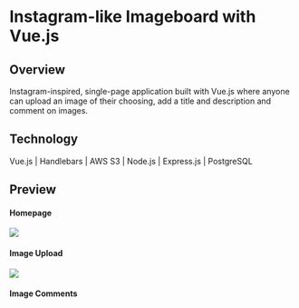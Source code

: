 

# Instagram-like Imageboard with Vue.js

## Overview

Instagram-inspired, single-page application built with Vue.js where anyone can upload an image of their choosing, add a title and description and comment on images. 

## Technology

Vue.js | Handlebars | AWS S3 | Node.js | Express.js | PostgreSQL

## Preview

#### Homepage

<img src='./homepage.gif' />

#### Image Upload

<img src='./uploadimage.gif' />

#### Image Comments

